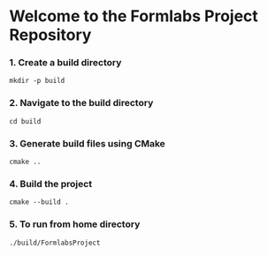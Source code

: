 
# Welcome to the Formlabs Project Repository

### 1. Create a build directory
`mkdir -p build`

### 2. Navigate to the build directory
`cd build`

### 3. Generate build files using CMake
`cmake ..`

### 4. Build the project
`cmake --build .`


### 5. To run from home directory
`./build/FormlabsProject`
